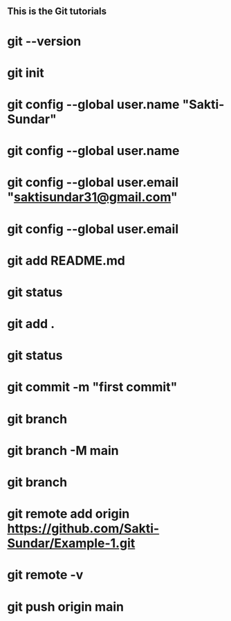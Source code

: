 ## This is the Git tutorials
# git --version
# git init
# git config --global user.name "Sakti-Sundar"
# git config --global user.name
# git config --global user.email "saktisundar31@gmail.com"
# git config --global user.email 
# git add README.md
# git status
# git add .
# git status
# git commit -m "first commit"
# git branch 
# git branch -M main
# git branch
# git remote add origin https://github.com/Sakti-Sundar/Example-1.git
# git remote -v
# git push origin main